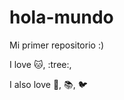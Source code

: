 # hola-mundo

Mi primer repositorio :)

I love :cat:, :tree:,

I also love :candy:, :books:, :bird:
